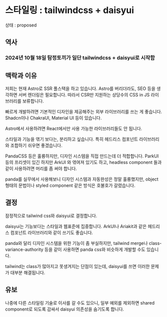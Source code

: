 # 스타일링 : tailwindcss + daisyui

상태 : proposed

## 역사

### 2024년 10월 18일 탐정토끼가 일단 tailwindcss + daisyui로 시작함

## 맥락과 이유

저희는 현재 Astro로 SSR 풀스택을 하고 있습니다. Astro를 버리더라도, SEO 등을 생각하면 서버 렌더링은 필요합니다. 따라서 CSR만 지원하는 상당수의 CSS in JS 라이브러리를 보류합니다.

빠르게 개발하려면 기본적인 디자인을 제공해주는 외부 라이브러리를 쓰는 게 좋습니다. Shadcn이나 ChakraUI, Material UI 등이 있습니다.

Astro에서 사용하려면 React에서만 사용 가능한 라이브러리들도 안 됩니다.

스타일과 기능을 엮기 보다는, 분리하고 싶습니다. 특히 헤드리스 컴포넌트 라이브러리와 조합하기 쉬우면 좋겠습니다.

PandaCSS 등은 훌륭하지만, 디자인 시스템을 직접 만드는데 더 적합합니다. ParkUI 등의 프리셋이 있긴 하지만 ArkUI 와 엮여져 있기도 하고, headless component 들과 같이 사용하려면 머리를 좀 써야 합니다.

panda를 실무에서 사용해보니 디자인 시스템과 자동완성은 정말 훌륭했지만, object 형태의 문법이나 styled component 같은 방식은 호불호가 갈렸습니다.

## 결정

잠정적으로 tailwind css와 daisyui로 결정합니다.

daisyui는 기능보다는 스타일과 웹표준에 집중합니다. ArkUI나 Ariakit과 같은 헤드리스 컴포넌트 라이브러리와 같이 쓰기도 좋습니다.

panda와 달리 디자인 시스템을 위한 기능이 좀 부실하지만, tailwind merge나 class-variance-authority 등을 같이 사용하면 panda css와 비슷하게 개발할 수도 있습니다.

tailwind는 class가 많아지고 못생겨지는 단점이 있는데, daisyui를 쓰면 이러한 문제가 대부분 해결됩니다.

## 유보

나중에 다른 스타일링 기술로 이사를 갈 수도 있으니, 일부 예외를 제외하면 shared component로 되도록 감싸서 daisyui 의존성을 숨기도록 합니다.